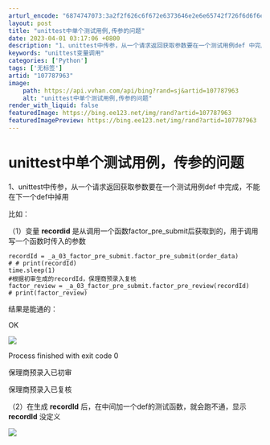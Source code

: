 ```yaml
---
arturl_encode: "6874747073:3a2f2f626c6f672e6373646e2e6e65742f726f6d6f6e31392f:61727469636c652f64657461696c732f313037373837393633"
layout: post
title: "unittest中单个测试用例,传参的问题"
date: 2023-04-01 03:17:06 +0800
description: "1、unittest中传参，从一个请求返回获取参数要在一个测试用例def 中完成，不能在下一个def"
keywords: "unittest变量调用"
categories: ['Python']
tags: ['无标签']
artid: "107787963"
image:
    path: https://api.vvhan.com/api/bing?rand=sj&artid=107787963
    alt: "unittest中单个测试用例,传参的问题"
render_with_liquid: false
featuredImage: https://bing.ee123.net/img/rand?artid=107787963
featuredImagePreview: https://bing.ee123.net/img/rand?artid=107787963
---
```


# unittest中单个测试用例，传参的问题

1、unittest中传参，从一个请求返回获取参数要在一个测试用例def 中完成，不能在下一个def中掉用

比如：

（1）变量
**recordid**
是从调用一个函数factor\_pre\_submit后获取到的，用于调用写一个函数时传入的参数

```
recordId = _a_03_factor_pre_submit.factor_pre_submit(order_data)
# # print(recordId)
time.sleep(1)
#根据初审生成的recordId，保理商预录入复核
factor_review = _a_03_factor_pre_submit.factor_pre_review(recordId)
# print(factor_review)
```

结果是能通的：

OK

![](https://i-blog.csdnimg.cn/blog_migrate/2f0d7f79eff85b1d26c85c41b6477bed.png)

Process finished with exit code 0
  
保理商预录入已初审
  
保理商预录入已复核

（2）在生成
**recordId**
后，在中间加一个def的测试函数，就会跑不通，显示
**recordId**
没定义

![](https://i-blog.csdnimg.cn/blog_migrate/e16abacedae1e543e08dba8e6ba3253a.png)
